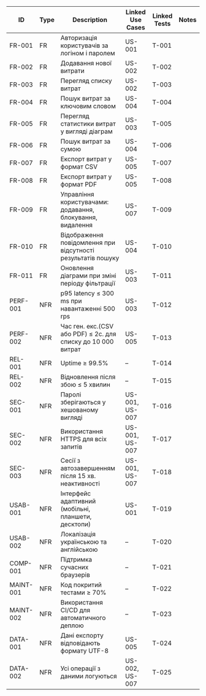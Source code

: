| ID       | Type | Description                                                  | Linked Use Cases | Linked Tests | Notes |
|----------|------|--------------------------------------------------------------|------------------|--------------|-------|
| FR-001   | FR   | Авторизація користувачів за логіном і паролем                | US-001           | T-001        |       |
| FR-002   | FR   | Додавання нової витрати                                      | US-002           | T-002        |       |
| FR-003   | FR   | Перегляд списку витрат                                       | US-002           | T-003        |       |
| FR-004   | FR   | Пошук витрат за ключовим словом                              | US-004           | T-004        |       |
| FR-005   | FR   | Перегляд статистики витрат у вигляді діаграм                 | US-003           | T-005        |       |
| FR-006   | FR   | Пошук витрат за сумою                                        | US-004           | T-006        |       |
| FR-007   | FR   | Експорт витрат у формат CSV                                  | US-005           | T-007        |       |
| FR-008   | FR   | Експорт витрат у формат PDF                                  | US-005           | T-008        |       |
| FR-009   | FR   | Управління користувачами: додавання, блокування, видалення   | US-007           | T-009        |       |
| FR-010   | FR   | Відображення повідомлення при відсутності результатів пошуку | US-004           | T-010        |       |
| FR-011   | FR   | Оновлення діаграми при зміні періоду фільтрації              | US-003           | T-011        |       |
| PERF-001 | NFR  | p95 latency ≤ 300 ms при навантаженні 500 rps                | US-003           | T-012        |       |
| PERF-002 | NFR  | Час ген. екс.(CSV або PDF) ≤ 2с. для списку до 10 000 витрат | US-005           | T-013        |       |
| REL-001  | NFR  | Uptime ≥ 99.5%                                               | –                | T-014        |       |
| REL-002  | NFR  | Відновлення після збою ≤ 5 хвилин                            | –                | T-015        |       |
| SEC-001  | NFR  | Паролі зберігаються у хешованому вигляді                     | US-001, US-007   | T-016        |       |
| SEC-002  | NFR  | Використання HTTPS для всіх запитів                          | US-001, US-007   | T-017        |       |
| SEC-003  | NFR  | Сесії з автозавершенням після 15 хв. неактивності            | US-001, US-007   | T-018        |       |
| USAB-001 | NFR  | Інтерфейс адаптивний (мобільні, планшети, десктопи)          | US-001           | T-019        |       |
| USAB-002 | NFR  | Локалізація українською та англійською                       | –                | T-020        |       |
| COMP-001 | NFR  | Підтримка сучасних браузерів                                 | –                | T-021        |       |
| MAINT-001| NFR  | Код покритий тестами ≥ 70%                                   | –                | T-022        |       |
| MAINT-002| NFR  | Використання CI/CD для автоматичного деплою                  | –                | T-023        |       |
| DATA-001 | NFR  | Дані експорту відповідають формату UTF-8                     | US-005           | T-024        |       |
| DATA-002 | NFR  | Усі операції з даними логуються                              | US-002, US-007   | T-025        |       |
